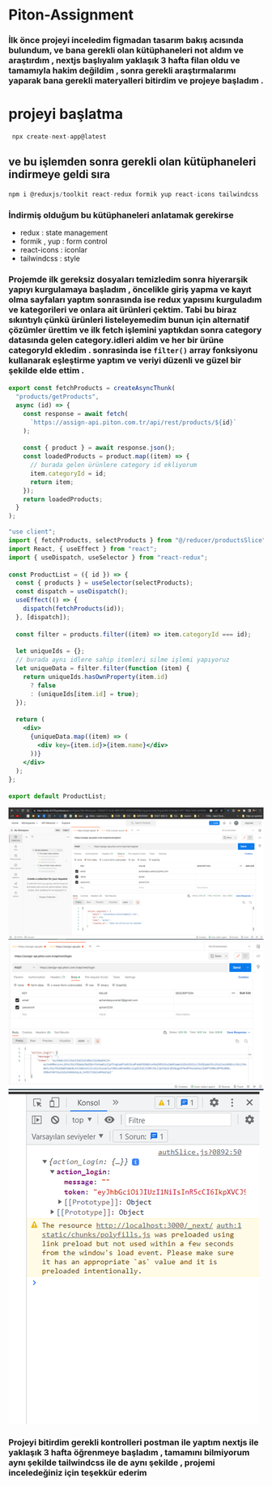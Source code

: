 # Piton-Assignment

### İlk önce projeyi inceledim figmadan tasarım bakış acısında bulundum, ve bana gerekli olan kütüphaneleri not aldım ve araştırdım , nextjs başlıyalım yaklaşık 3 hafta filan oldu ve tamamıyla hakim değildim , sonra gerekli araştırmalarımı yaparak bana gerekli materyalleri bitirdim ve projeye başladım .

# projeyi başlatma

```jsx
 npx create-next-app@latest
```

## ve bu işlemden sonra gerekli olan kütüphaneleri indirmeye geldi sıra

```jsx
npm i @reduxjs/toolkit react-redux formik yup react-icons tailwindcss ...
```

### İndirmiş olduğum bu kütüphaneleri anlatamak gerekirse

- redux : state management
- formik , yup : form control
- react-icons : iconlar
- tailwindcss : style

### Projemde ilk gereksiz dosyaları temizledim sonra hiyerarşik yapıyı kurgulamaya başladım , öncelikle giriş yapma ve kayıt olma sayfaları yaptım sonrasında ise redux yapısını kurguladım ve kategorileri ve onlara ait ürünleri çektim. Tabi bu biraz sıkıntıylı çünkü ürünleri listeleyemedim bunun için alternatif çözümler ürettim ve ilk fetch işlemini yaptıkdan sonra category datasında gelen category.idleri aldim ve her bir ürüne categoryId ekledim . sonrasinda ise <code>filter()</code> array fonksiyonu kullanarak eşleştirme yaptım ve veriyi düzenli ve güzel bir şekilde elde ettim .

```jsx
export const fetchProducts = createAsyncThunk(
  "products/getProducts",
  async (id) => {
    const response = await fetch(
      `https://assign-api.piton.com.tr/api/rest/products/${id}`
    );

    const { product } = await response.json();
    const loadedProducts = product.map((item) => {
      // burada gelen ürünlere category id ekliyorum
      item.categoryId = id;
      return item;
    });
    return loadedProducts;
  }
);
```

```jsx
"use client";
import { fetchProducts, selectProducts } from "@/reducer/productsSlice";
import React, { useEffect } from "react";
import { useDispatch, useSelector } from "react-redux";

const ProductList = ({ id }) => {
  const { products } = useSelector(selectProducts);
  const dispatch = useDispatch();
  useEffect(() => {
    dispatch(fetchProducts(id));
  }, [dispatch]);

  const filter = products.filter((item) => item.categoryId === id);

  let uniqueIds = {};
  // burada aynı idlere sahip itemleri silme işlemi yapıyoruz
  let uniqueData = filter.filter(function (item) {
    return uniqueIds.hasOwnProperty(item.id)
      ? false
      : (uniqueIds[item.id] = true);
  });

  return (
    <div>
      {uniqueData.map((item) => (
        <div key={item.id}>{item.name}</div>
      ))}
    </div>
  );
};

export default ProductList;
```

![img](./public/e.PNG)
![img](./public/e2.PNG)
![img](./public/e3.PNG)

### Projeyi bitirdim gerekli kontrolleri postman ile yaptım nextjs ile yaklaşık 3 hafta öğrenmeye başladım , tamamını bilmiyorum aynı şekilde tailwindcss ile de aynı şekilde , projemi inceledeğiniz için teşekkür ederim
